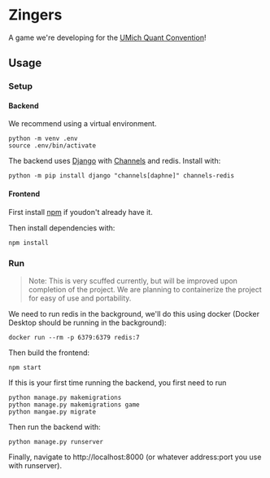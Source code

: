 # Zingers

A game we're developing for the [UMich Quant Convention](https://tradersatmichigan.github.io/convention/)!

## Usage

### Setup

#### Backend

We recommend using a virtual environment.

```shell
python -m venv .env
source .env/bin/activate
```

The backend uses [Django](https://www.djangoproject.com/) with
[Channels](https://channels.readthedocs.io/en/latest/index.html) and redis.
Install with:

```shell
python -m pip install django "channels[daphne]" channels-redis
```

#### Frontend

First install [npm](https://www.npmjs.com/) if youdon't already have it.

Then install dependencies with:

```shell
npm install
```

### Run

> Note: This is very scuffed currently, but will be improved upon completion of the project.
> We are planning to containerize the project for easy of use and portability.

We need to run redis in the background, we'll do this using docker (Docker Desktop should be running in the background):

```shell
docker run --rm -p 6379:6379 redis:7
```

Then build the frontend:

```shell
npm start
```

If this is your first time running the backend, you first need to run

```shell
python manage.py makemigrations
python manage.py makemigrations game
python mangae.py migrate
```

Then run the backend with:

```shell
python manage.py runserver
```

Finally, navigate to http://localhost:8000 (or whatever address:port you use with runserver).
